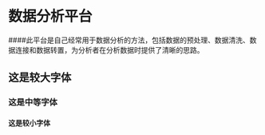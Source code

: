 # 数据分析平台
####此平台是自己经常用于数据分析的方法，包括数据的预处理、数据清洗、数据连接和数据转置，为分析者在分析数据时提供了清晰的思路。
## 这是较大字体
### 这是中等字体
#### 这是较小字体
